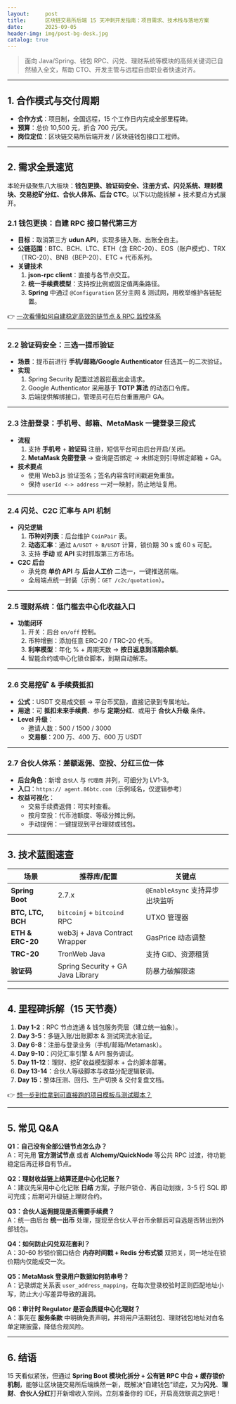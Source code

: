```yaml
---
layout:     post
title:      区块链交易所后端 15 天冲刺开发指南：项目需求、技术栈与落地方案
date:       2025-09-05
header-img: img/post-bg-desk.jpg
catalog: true
---
```


> 面向 Java/Spring、钱包 RPC、闪兑、理财系统等模块的高频关键词已自然植入全文，帮助 CTO、开发主管与远程自由职业者快速对齐。

---

## 1. 合作模式与交付周期

- **合作方式**：项目制，全国远程，15 个工作日内完成全部里程碑。  
- **预算**：总价 10,500 元，折合 700 元/天。  
- **岗位定位**：区块链交易所后端开发 / 区块链钱包接口工程师。  

---

## 2. 需求全景速览

本轮升级聚焦八大板块：**钱包更换、验证码安全、注册方式、闪兑系统、理财模块、交易挖矿分红、合伙人体系、后台 CTC**。以下以功能拆解 + 技术要点方式展开。

### 2.1 钱包更换：自建 RPC 接口替代第三方

- **目标**：取消第三方 **udun API**，实现多链入账、出账全自主。  
- **公链范围**：BTC、BCH、LTC、ETH（含 ERC-20）、EOS（账户模式）、TRX（TRC-20）、BNB（BEP-20）、ETC + 代币系列。  
- **关键技术**  
  1. **json-rpc client**：直接与各节点交互。  
  2. **统一手续费模型**：支持按比例或固定值两条路径。  
  3. **Spring** 中通过 `@Configuration` 区分主网 & 测试网，用枚举维护各链配置。

👉 [一次看懂如何自建稳定高效的链节点 & RPC 监控体系](https://okxdog.com/)

---

### 2.2 验证码安全：三选一提币验证

- **场景**：提币前进行 **手机/邮箱/Google Authenticator** 任选其一的二次验证。  
- **实现**  
  1. Spring Security 配置过滤器拦截出金请求。  
  2. Google Authenticator 采用基于 **TOTP 算法** 的动态口令库。  
  3. 后端提供解绑接口，管理员可在后台重置用户 GA。

---

### 2.3 注册登录：手机号、邮箱、MetaMask 一键登录三段式

- **流程**  
  1. 支持 **手机号** + **验证码** 注册，短信平台可由后台开启/关闭。  
  2. **MetaMask 免密登录** → 查询是否绑定 → 未绑定则引导绑定邮箱 + GA。  
- **技术要点**  
  - 使用 Web3.js 验证签名；签名内容含时间戳避免重放。  
  - 保持 `userId <-> address` 一对一映射，防止地址复用。

---

### 2.4 闪兑、C2C 汇率与 API 机制

- **闪兑逻辑**  
  1. **币种对列表**：后台维护 `CoinPair` 表。  
  2. **动态汇率**：通过 `A/USDT ÷ B/USDT` 计算，锁价期 30 s 或 60 s 可配。  
  3. 支持 **手动** 或 **API** 实时抓取第三方市场。  
- **C2C 后台**  
  - 承兑商 **单价 API** 与 **后台人工价** 二选一，一键推送前端。  
  - 全局端点统一封装（示例：`GET /c2c/quotation`）。

---

### 2.5 理财系统：低门槛去中心化收益入口

- **功能闭环**  
  1. 开关：后台 `on/off` 控制。  
  2. 币种增删：添加任意 ERC-20 / TRC-20 代币。  
  3. **利率模型**：年化 % + 周期天数 → **按日返息到活期余额**。  
  4. 智能合约或中心化锁仓脚本，到期自动解冻。  

---

### 2.6 交易挖矿 & 手续费抵扣

- **公式**：USDT 交易成交额 → 平台币奖励，直接记录到专属地址。  
- **用途**：可 **抵扣未来手续费**、参与 **定期分红**、或用于 **合伙人升级** 条件。  
- **Level 升级**：  
  - 邀请人数：500 / 1500 / 3000  
  - **交易额**：200 万、400 万、600 万 USDT  

---

### 2.7 合伙人体系：差额返佣、空投、分红三位一体

- **后台角色**：新增 `合伙人` 与 `代理商` 并列，可细分为 LV1-3。  
- **入口**：`https:// agent.86btc.com`（示例域名，仅逻辑参考）  
- **权益可视化**：  
  - 交易手续费返佣：可实时查看。  
  - 按月空投：代币池额度、等级分摊比例。  
  - 手动提佣：一键提现到平台理财或钱包。

---

## 3. 技术蓝图速查

| 场景 | 推荐库/配置 | 关键点 |
|---|---|---|
| **Spring Boot** | 2.7.x | `@EnableAsync` 支持异步出块监听 |
| **BTC, LTC, BCH** | `bitcoinj` + `bitcoind` RPC | UTXO 管理器 |
| **ETH & ERC-20** | web3j + Java Contract Wrapper | GasPrice 动态调整 |
| **TRC-20** | TronWeb Java | 支持 GID、资源租赁 |
| **验证码** | Spring Security + GA Java Library | 防暴力破解限速 |

---

## 4. 里程碑拆解（15 天节奏）

1. **Day 1-2**：RPC 节点连通 & 钱包服务壳层（建立统一抽象）。  
2. **Day 3-5**：多链入账/出账脚本 & 测试网流水验证。  
3. **Day 6-8**：注册与登录业务（手机/邮箱/Metamask）。  
4. **Day 9-10**：闪兑汇率引擎 & API 服务调试。  
5. **Day 11-12**：理财、挖矿收益模型脚本 + 合约脚本部署。  
6. **Day 13-14**：合伙人等级脚本与收益分配逻辑联调。  
7. **Day 15**：整体压测、回归、生产切换 & 交付复盘文档。  

👉 [想一步到位拿到可直接跑的项目模板与测试脚本？](https://okxdog.com/)

---

## 5. 常见 Q&A

**Q1：自己没有全部公链节点怎么办？**  
A：可先用 **官方测试节点** 或者 **Alchemy/QuickNode** 等公共 RPC 过渡，待功能稳定后再迁移自有节点。

**Q2：理财收益链上结算还是中心化记账？**  
A：建议先采用中心化记账 **日结** 方案，子账户锁仓、再自动划拨，3-5 行 SQL 即可完成；后期可升级链上理财合约。

**Q3：合伙人返佣提现是否需要手续费？**  
A：统一由后台 **统一出币** 处理，提现至合伙人平台币余额后可自选是否转出到外部钱包。

**Q4：如何防止闪兑双花套利？**  
A：30-60 秒锁价窗口结合 **内存时间戳 + Redis 分布式锁** 双把关，同一地址在锁价期内仅能成交一次。

**Q5：MetaMask 登录用户数据如何防串号？**  
A：记录绑定关系表 `user_address_mapping`，在每次登录校验时正则匹配地址小写，防止大小写差异导致的漏洞。

**Q6：审计时 Regulator 是否会质疑中心化理财？**  
A：事先在 **服务条款** 中明确免责声明，并将用户活期钱包、理财钱包地址对白名单定期披露，降低合规风险。

---

## 6. 结语

15 天看似紧张，但通过 **Spring Boot 模块化拆分 + 公有链 RPC 中台 + 缓存锁价机制**，能够让区块链交易所后端焕然一新，既解决“自建钱包”顽症，又为**闪兑**、**理财**、**合伙人分红**打开新增收入空间。立刻准备你的 IDE，开启高效联调之旅吧！